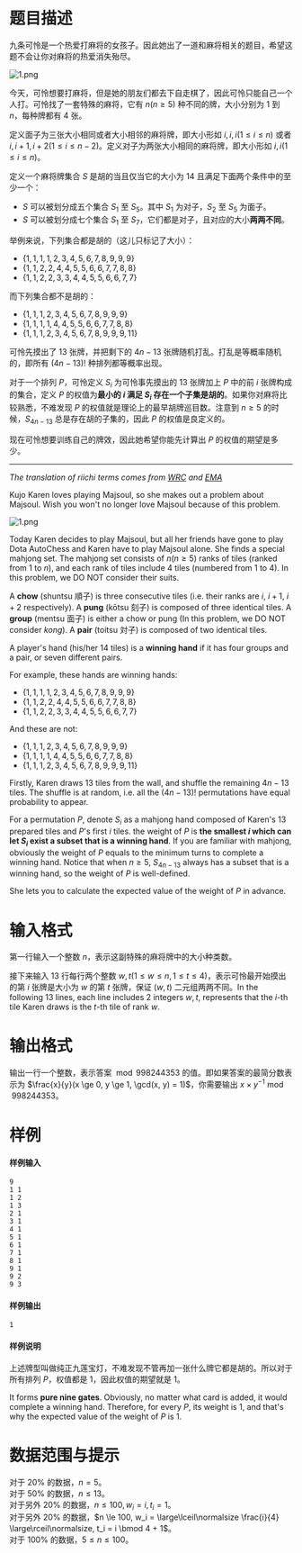 
# 题目描述

九条可怜是一个热爱打麻将的女孩子。因此她出了一道和麻将相关的题目，希望这题不会让你对麻将的热爱消失殆尽。

![1.png](source/loj/3042/img/aHR0cHM6Ly9sb2otaW1nLnVweXVuLm1lbmNpLm1lbXNldDAuY24vMjAxOS8wNC8wMS81Y2ExZTg0MzA0OGEzLnBuZw==.png)

今天，可怜想要打麻将，但是她的朋友们都去下自走棋了，因此可怜只能自己一个人打。可怜找了一套特殊的麻将，它有 $n(n \ge 5)$ 种不同的牌，大小分别为 $1$ 到 $n$，每种牌都有 $4$ 张。

定义面子为三张大小相同或者大小相邻的麻将牌，即大小形如 $i, i, i(1 \le i \le n)$ 或者 $i, i + 1, i + 2(1 \le i \le n − 2)$。定义对子为两张大小相同的麻将牌，即大小形如 $i, i(1 \le i \le n)$。

定义一个麻将牌集合 $S$ 是胡的当且仅当它的大小为 $14$ 且满足下面两个条件中的至少一个：
- $S$ 可以被划分成五个集合 $S_1$ 至 $S_5$。其中 $S_1$ 为对子，$S_2$ 至 $S_5$ 为面子。
- $S$ 可以被划分成七个集合 $S_1$ 至 $S_7$，它们都是对子，且对应的大小**两两不同**。

举例来说，下列集合都是胡的（这儿只标记了大小）：
- $\{1, 1, 1, 1, 2, 3, 4, 5, 6, 7, 8, 9, 9, 9\}$
- $\{1, 1, 2, 2, 4, 4, 5, 5, 6, 6, 7, 7, 8, 8\}$
- $\{1, 1, 2, 2, 3, 3, 4, 4, 5, 5, 6, 6, 7, 7\}$

而下列集合都不是胡的：
- $\{1, 1, 1, 2, 3, 4, 5, 6, 7, 8, 9, 9, 9\}$
- $\{1, 1, 1, 1, 4, 4, 5, 5, 6, 6, 7, 7, 8, 8\}$
- $\{1, 1, 1, 2, 3, 4, 5, 6, 7, 8, 9, 9, 9, 11\}$

可怜先摸出了 $13$ 张牌，并把剩下的 $4n − 13$ 张牌随机打乱。打乱是等概率随机的，即所有 $(4n − 13)!$ 种排列都等概率出现。

对于一个排列 $P$，可怜定义 $S_i$ 为可怜事先摸出的 $13$ 张牌加上 $P$ 中的前 $i$ 张牌构成的集合，定义 $P$ 的权值为**最小的 $i$ 满足 $S_i$ 存在一个子集是胡的**。如果你对麻将比较熟悉，不难发现 $P$ 的权值就是理论上的最早胡牌巡目数。注意到 $n \ge 5$ 的时候，$S_{4n−13}$ 总是存在胡的子集的，因此 $P$ 的权值是良定义的。

现在可怜想要训练自己的牌效，因此她希望你能先计算出 $P$ 的权值的期望是多少。

---

*The translation of riichi terms comes from [WRC](http://ooyamaneko.net/download/mahjong/World_Riichi_Championship_Rules_2015.pdf) and [EMA](http://mahjong-europe.org/portal/images/docs/Riichi-rules-2016-EN.pdf)*

Kujo Karen loves playing Majsoul, so she makes out a problem about Majsoul. Wish you won't no longer love Majsoul because of this problem.

![1.png](source/loj/3042/img/aHR0cHM6Ly9sb2otaW1nLnVweXVuLm1lbmNpLm1lbXNldDAuY24vMjAxOS8wNC8wMS81Y2ExZTg0MzA0OGEzLnBuZw==.png)

Today Karen decides to play Majsoul, but all her friends have gone to play Dota AutoChess and Karen have to play Majsoul alone. She finds a special mahjong set. The mahjong set consists of $n(n \ge 5)$ ranks of tiles (ranked from $1$ to $n$), and each rank of tiles include 4 tiles (numbered from 1 to 4). In this problem, we DO NOT consider their suits.

A **chow** (shuntsu 順子) is three consecutive tiles (i.e. their ranks are $i$, $i+1$, $i+2$ respectively). A **pung** (kōtsu 刻子) is composed of three identical tiles. A **group** (mentsu 面子) is either a chow or pung (In this problem, we DO NOT consider *kong*). A **pair** (toitsu 対子) is composed of two identical tiles.

A player's hand (his/her 14 tiles) is a **winning hand** if it has four groups and a pair, or seven different pairs.

For example, these hands are winning hands:
- $\{1, 1, 1, 1, 2, 3, 4, 5, 6, 7, 8, 9, 9, 9\}$
- $\{1, 1, 2, 2, 4, 4, 5, 5, 6, 6, 7, 7, 8, 8\}$
- $\{1, 1, 2, 2, 3, 3, 4, 4, 5, 5, 6, 6, 7, 7\}$

And these are not:
- $\{1, 1, 1, 2, 3, 4, 5, 6, 7, 8, 9, 9, 9\}$
- $\{1, 1, 1, 1, 4, 4, 5, 5, 6, 6, 7, 7, 8, 8\}$
- $\{1, 1, 1, 2, 3, 4, 5, 6, 7, 8, 9, 9, 9, 11\}$

Firstly, Karen draws $13$ tiles from the wall, and shuffle the remaining $4n-13$ tiles. The shuffle is at random, i.e. all the $(4n-13)!$ permutations have equal probability to appear.

For a permutation $P$, denote $S_i$ as a mahjong hand composed of Karen's $13$ prepared tiles and $P$'s first $i$ tiles. the weight of $P$ is **the smallest $i$ which can let $S_i$ exist a subset that is a winning hand**. If you are familiar with mahjong, obviously the weight of $P$ equals to the minimum turns to complete a winning hand. Notice that when $n \ge 5$, $S_{4n-13}$ always has a subset that is a winning hand, so the weight of $P$ is well-defined.

She lets you to calculate the expected value of the weight of $P$ in advance.

# 输入格式

第一行输入一个整数 $n$，表示这副特殊的麻将牌中的大小种类数。

接下来输入 $13$ 行每行两个整数 $w, t(1 \le w \le n, 1 \le t \le 4)$，表示可怜最开始摸出的第 $i$ 张牌是大小为 $w$ 的第 $t$ 张牌，保证 $(w, t)$ 二元组两两不同。In the following $13$ lines, each line includes 2 integers $w, t$, represents that the $i$-th tile Karen draws is the $t$-th tile of rank $w$. 

# 输出格式

输出一行一个整数，表示答案 $\bmod 998244353$ 的值。即如果答案的最简分数表示为 $\frac{x}{y}(x \ge 0, y \ge 1, \gcd(x, y) = 1)$，你需要输出 $x \times y^{−1} \bmod 998244353$。

# 样例

#### 样例输入
```plain
9
1 1
1 2
1 3
2 1
3 1
4 1
5 1
6 1
7 1
8 1
9 1
9 2
9 3
```
#### 样例输出
```plain
1
```
#### 样例说明
上述牌型叫做纯正九莲宝灯，不难发现不管再加一张什么牌它都是胡的。所以对于所有排列 $P$，权值都是 $1$，因此权值的期望就是 $1$。

It forms **pure nine gates**. Obviously, no matter what card is added, it would complete a winning hand. Therefore, for every $P$, its weight is $1$, and that's why the expected value of the weight of $P$ is $1$.

# 数据范围与提示

对于 $20\%$ 的数据，$n = 5$。  
对于 $50\%$ 的数据，$n \le 13$。  
对于另外 $20\%$ 的数据，$n \le 100, w_i = i, t_i = 1$。  
对于另外 $20\%$ 的数据，$n \le 100, w_i = \large\lceil\normalsize \frac{i}{4} \large\rceil\normalsize, t_i = i \bmod 4 + 1$。  
对于 $100\%$ 的数据，$5 \le n \le 100$。

